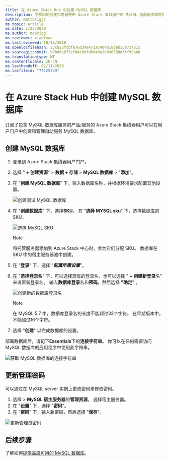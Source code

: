 ```yaml
---
title: 在 Azure Stack Hub 中创建 MySQL 数据库
description: 了解如何创建和管理使用 Azure Stack 集线器中的 MySQL 适配器资源提供程序预配的 MySQL 数据库。
author: mattbriggs
ms.topic: article
ms.date: 1/22/2020
ms.author: mabrigg
ms.reviewer: xiaofmao
ms.lastreviewed: 10/16/2018
ms.openlocfilehash: 23c823fcbfa76d34a471ac404b18dab13b737315
ms.sourcegitcommit: b7b86e875cf04cb0fd9d48a2b830588d3ff99b6d
ms.translationtype: MT
ms.contentlocale: zh-CN
ms.lasthandoff: 02/11/2020
ms.locfileid: "77125749"
---
```

# <a name="create-mysql-databases-in-azure-stack-hub"></a>在 Azure Stack Hub 中创建 MySQL 数据库
订阅了包含 MySQL 数据库服务的产品/服务的 Azure Stack 集线器用户可以在用户门户中创建和管理自助服务 MySQL 数据库。

## <a name="create-a-mysql-database"></a>创建 MySQL 数据库

1. 登录到 Azure Stack 集线器用户门户。
2. 选择 " **+ 创建资源**" > **数据 + 存储** > **MySQL 数据库** > "**添加**"。
3. 在 "**创建 MySQL 数据库**" 下，输入数据库名称，并根据环境要求配置其他设置。

    ![创建测试 MySQL 数据库](./media/azure-stack-mysql-rp-deploy/mysql-create-db-a.png)

4. 在 "**创建数据库**" 下，选择**SKU**。 在 "**选择 MYSQL sku**" 下，选择数据库的 SKU。

    ![选择 MySQL SKU](./media/azure-stack-mysql-rp-deploy/mysql-select-sku.png)

    >[!Note]
    >将托管服务器添加到 Azure Stack 中心时，会为它们分配 SKU。 数据库在 SKU 中的宿主服务器池中创建。

5. 在 "**登录**" 下，选择 "***配置所需设置***"。
6. 在 "**选择登录名**" 下，可以选择现有的登录名，也可以选择 " **+ 创建新登录**名" 来设置新登录名。  输入**数据库登录**名和**密码**，然后选择 **"确定"** 。

    ![创建新的数据库登录名](./media/azure-stack-mysql-rp-deploy/create-new-login.png)

    >[!NOTE]
    >在 MySQL 5.7 中，数据库登录名的长度不能超过32个字符。 在早期版本中，不能超过16个字符。

7. 选择 "**创建**" 以完成数据库的设置。

部署数据库后，请记下**Essentials**下的**连接字符串**。 你可以在任何需要访问 MySQL 数据库的应用程序中使用此字符串。

![获取 MySQL 数据库的连接字符串](./media/azure-stack-mysql-rp-deploy/mysql-db-created-a.png)

## <a name="update-the-administrative-password"></a>更新管理密码

可以通过在 MySQL server 实例上更改密码来修改密码。

1. 选择 > **MySQL 宿主服务器**的**管理资源**。 选择宿主服务器。
2. 在 "**设置**" 下，选择 "**密码**"。
3. 在 "**密码**" 下，输入新密码，然后选择 "**保存**"。

![更新管理员密码](./media/azure-stack-mysql-rp-deploy/mysql-update-password.png)

## <a name="next-steps"></a>后续步骤

了解如何[提供高度可用的 MySQL 数据库](azure-stack-tutorial-mysql.md)。

